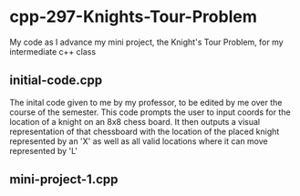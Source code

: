 # cpp-297-Knights-Tour-Problem
My code as I advance my mini project, the Knight's Tour Problem, for my intermediate c++ class

## initial-code.cpp
The inital code given to me by my professor, to be edited by me over the course of the semester. This code prompts the user to input coords for the location of a knight on an 8x8 chess board. It then outputs a visual representation of that chessboard with the location of the placed knight represented by an 'X' as well as all valid locations where it can move represented by 'L'

## mini-project-1.cpp
